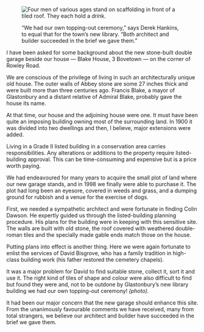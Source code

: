 <figure>
<img src="../bovetown-garage.jpg" alt="Four men of various ages stand on scaffolding in front of a tiled roof. They each hold a drink.">
<figcaption>

“We had our own topping-out ceremony,” says Derek Hankins, to equal that
for the town’s new library. “Both architect and builder succeeded in the
brief we gave them.”

</figcaption>
</figure>

I have been asked for some background about the new stone-built double
garage beside our house — Blake House, 3 Bovetown — on the corner of
Rowley Road.

We are conscious of the privilege of living in such an architecturally
unique old house. The outer walls of Abbey stone are some 27 inches
thick and were built more than three centuries ago. Francis Blake, a
mayor of Glastonbury and a distant relative of Admiral Blake, probably
gave the house its name.

At that time, our house and the adjoining house were one. It must have
been quite an imposing building owning most of the surrounding land. In
1900 it was divided into two dwellings and then, I believe, major
extensions were added.

Living in a Grade II listed building in a conservation area carries
responsibilities. Any alterations or additions to the property require
listed-building approval. This can be time-consuming and expensive but
is a price worth paying.

We had endeavoured for many years to acquire the small plot of land
where our new garage stands, and in 1998 we finally were able to
purchase it. The plot had long been an eyesore, covered in weeds and
grass, and a dumping ground for rubbish and a venue for the exercise of
dogs.

First, we needed a sympathetic architect and were fortunate in finding
Colin Dawson. He expertly guided us through the listed-building planning
procedure. His plans for the building were in keeping with this
sensitive site. The walls are built with old stone, the roof covered
with weathered double-roman tiles and the specially made gable ends
match those on the house.

Putting plans into effect is another thing. Here we were again fortunate
to enlist the services of David Bisgrove, who has a family tradition in
high-class building work (his father restored the cemetery chapels).

It was a major problem for David to find suitable stone, collect it,
sort it and use it. The right kind of tiles of shape and colour were
also difficult to find but found they were and, not to be outdone by
Glastonbury’s new library building we had our own topping-out ceremony!
*(photo).*

It had been our major concern that the new garage should enhance this
site. From the unanimously favourable comments we have received, many
from total strangers, we believe our architect and builder have
succeeded in the brief we gave them.
